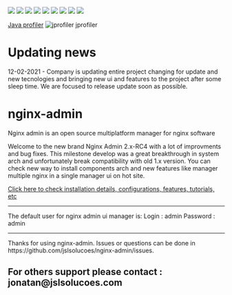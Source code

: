 [![][travis img]][travis]
[![][license img]][license]
[![][sonar img]][sonar]
[![][bugs img]][bugs]
[![][coverage img]][coverage]
[![][lines img]][lines]
[![][vulnerabilities img]][vulnerabilities]
[![][code_smells img]][code_smells]
[![][paypal img]][paypal]

[travis]:https://travis-ci.org/jslsolucoes/nginx-admin
[travis img]:https://travis-ci.org/jslsolucoes/nginx-admin.svg?branch=master

[license]:LICENSE
[license img]:https://img.shields.io/badge/License-Apache%202-blue.svg

[sonar]:https://sonarcloud.io/dashboard/index/com.jslsolucoes:nginx-admin
[sonar img]:https://sonarcloud.io/api/badges/gate?key=com.jslsolucoes:nginx-admin

[bugs]:https://sonarcloud.io/dashboard/index/com.jslsolucoes:nginx-admin
[bugs img]:https://sonarcloud.io/api/badges/measure?key=com.jslsolucoes:nginx-admin&metric=bugs

[coverage]:https://sonarcloud.io/dashboard/index/com.jslsolucoes:nginx-admin
[coverage img]:https://sonarcloud.io/api/badges/measure?key=com.jslsolucoes:nginx-admin&metric=coverage

[bugs]:https://sonarcloud.io/dashboard/index/com.jslsolucoes:nginx-admin
[bugs img]:https://sonarcloud.io/api/badges/measure?key=com.jslsolucoes:nginx-admin&metric=bugs

[lines]:https://sonarcloud.io/dashboard/index/com.jslsolucoes:nginx-admin
[lines img]:https://sonarcloud.io/api/badges/measure?key=com.jslsolucoes:nginx-admin&metric=lines

[vulnerabilities]:https://sonarcloud.io/dashboard/index/com.jslsolucoes:nginx-admin
[vulnerabilities img]:https://sonarcloud.io/api/badges/measure?key=com.jslsolucoes:nginx-admin&metric=vulnerabilities

[code_smells]:https://sonarcloud.io/dashboard/index/com.jslsolucoes:nginx-admin
[code_smells img]:https://sonarcloud.io/api/badges/measure?key=com.jslsolucoes:nginx-admin&metric=code_smells

[paypal]:https://www.paypal.com/cgi-bin/webscr?cmd=_s-xclick&hosted_button_id=PE25DPU3CNFH4
[paypal img]:https://www.paypalobjects.com/en_US/i/btn/btn_donateCC_LG.gif

<a href="https://www.ej-technologies.com/products/jprofiler/overview.html" target="_blank">Java profiler</a>
![jprofiler jprofiler](https://www.ej-technologies.com/images/product_banners/jprofiler_small.png)


# Updating news

12-02-2021 - Company is updating entire project changing for update and new tecnologies and bringing new ui and features to the project after some sleep time. We are focused to 
release update soon as possible.


# nginx-admin
Nginx admin is an open source multiplatform manager for nginx software

Welcome to the new brand Nginx Admin 2.x-RC4 with a lot of improvments and bug fixes. 
This milestone develop was a great breakthrough in system arch and unfortunately break compatibility with old 1.x version. 
You can check new way to install components arch and new features like manager multiple nginx in a single manager ui on hot site.

<a href="http://ng-admin.jslsolucoes.com" target="_blank">Click here to check installation details, configurations, features, tutorials, etc </a>

<hr/>
The default user for nginx admin ui manager is: 
Login :    admin
Password : admin

<hr/>
Thanks for using nginx-admin.
Issues or questions can be done in https://github.com/jslsolucoes/nginx-admin/issues. 

<h2>For others support please contact : jonatan@jslsolucoes.com</h2>


